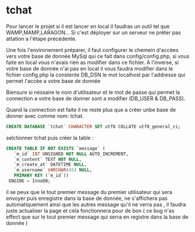 # tchat
 Pour lancer le projet si il est lancer en local il faudras un outil tel que WAMP,MAMP,LARAGON... 
 Si c'est déployer sur un serveur ne préter pas attation a l'étape précédente.

Une fois l'environement préparer, il faut configurer le chemein d'accèes vers votre base de donnée MySql qui ce fait dans config/config.php, si vous faite en local vous n'avais rien as modifier dans 
ce fichier.
A l'inverse, si votre base de donnée n'ai pas en local il vous faudra modifier dans le fichier config.php la constente DB_DSN le mot localhost par l'addresse qui permet l'accèe a votre base de donnée

Biensure si néssaire le nom d'utilisateur et le mot de passe qui permet la connection a votre base de donner sont a modifier (DB_USER & DB_PASS).

Quand la connection est faite il ne reste plus que a créer unbe base de donner avec comme nom: tchat.

```sql
CREATE DATABASE `tchat` CHARACTER SET utf8 COLLATE utf8_general_ci;
```

selctionner tchat puis créer la table :

```sql
CREATE TABLE IF NOT EXISTS `message` (
   `m_id` INT UNSIGNED NOT NULL AUTO_INCREMENT,
   `m_content` TEXT NOT NULL,
   `m_create_at` DATETIME NULL,
   `m_username` VARCHAR(45) NULL,
   PRIMARY KEY (`m_id`))
 ENGINE = InnoDB;
 ```
 il se peux que le tout premier message du premier utilisateur qui sera envoyer puis enregistre dans la base de donnée, ne s'affichera pas automatiquement ainsi que les autres message qu'il ne verra pas , 
 il faudra juste actualiser la page et cela fonctionnera pour de bon ( ce bug n'as effect que sur le tout premier message qui serra en registre dans la base de donnée )
